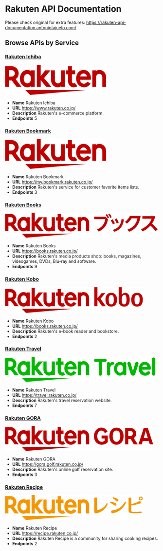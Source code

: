 # Rakuten API Documentation

Please check original for extra features: https://rakuten-api-documentation.antoniotajuelo.com/

## Browse APIs by Service

### [Rakuten Ichiba](RakutenIchiba)

![Rakuten Ichiba](./RakutenIchiba/logo.svg)
* **Name** Rakuten Ichiba
* **URL** https://www.rakuten.co.jp/
* **Description** Rakuten's e-commerce platform.
* **Endpoints** 5

### [Rakuten Bookmark](RakutenBookmark)

![Rakuten Bookmark](./RakutenBookmark/logo.svg)
* **Name** Rakuten Bookmark
* **URL** https://my.bookmark.rakuten.co.jp/
* **Description** Rakuten's service for customer favorite items lists.
* **Endpoints** 3

### [Rakuten Books](RakutenBooks)

![Rakuten Books](./RakutenBooks/logo.svg)
* **Name** Rakuten Books
* **URL** https://books.rakuten.co.jp/
* **Description** Rakuten's media products shop: books, magazines, videogames, DVDs, Blu-ray and software.
* **Endpoints** 9

### [Rakuten Kobo](RakutenKobo)

![Rakuten Kobo](./RakutenKobo/logo.svg)
* **Name** Rakuten Kobo
* **URL** https://books.rakuten.co.jp/
* **Description** Rakuten's e-book reader and bookstore.
* **Endpoints** 2

### [Rakuten Travel](RakutenTravel)

![Rakuten Travel](./RakutenTravel/logo.svg)
* **Name** Rakuten Travel
* **URL** https://travel.rakuten.co.jp/
* **Description** Rakuten's travel reservation website.
* **Endpoints** 7

### [Rakuten GORA](RakutenGORA)

![Rakuten GORA](./RakutenGORA/logo.svg)
* **Name** Rakuten GORA
* **URL** https://gora.golf.rakuten.co.jp/
* **Description** Rakuten's online golf reservation site.
* **Endpoints** 3

### [Rakuten Recipe](RakutenRecipe)

![Rakuten Recipe](./RakutenRecipe/logo.svg)
* **Name** Rakuten Recipe
* **URL** https://recipe.rakuten.co.jp/
* **Description** Rakuten Recipe is a community for sharing cooking recipes.
* **Endpoints** 2

